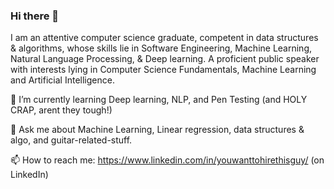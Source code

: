 ### Hi there 👋
I am an attentive computer science
graduate, competent in data
structures & algorithms, whose skills
lie in Software Engineering, Machine
Learning, Natural Language
Processing, & Deep learning.
A proficient public speaker with interests lying in Computer Science Fundamentals, Machine Learning and Artificial Intelligence.

🌱 I’m currently learning Deep learning, NLP, and Pen Testing (and HOLY CRAP, arent they tough!)

💬 Ask me about Machine Learning, Linear regression, data structures & algo, and guitar-related-stuff.

📫 How to reach me: https://www.linkedin.com/in/youwanttohirethisguy/ (on LinkedIn)


<!--
**Spartan-119/Spartan-119** is a ✨ _special_ ✨ repository because its `README.md` (this file) appears on your GitHub profile.

Here are some ideas to get you started:

- 🔭 I’m currently working on ...
- 🌱 I’m currently learning Deep learning, NLP, and Pen Testing 
- 👯 I’m looking to collaborate on ...
- 🤔 I’m looking for help with ...
- 💬 Ask me about Machine Learning, Linear regression, data structures & algo
- 📫 How to reach me: ...
- 😄 Pronouns: ...
- ⚡ Fun fact: ...
-->

